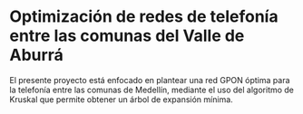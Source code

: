 # Optimización de redes de telefonía entre las comunas del Valle de Aburrá
El presente proyecto está enfocado en plantear una red GPON óptima para la telefonía entre las comunas de Medellín, mediante el uso del algoritmo de Kruskal que permite obtener un árbol de expansión mínima.
